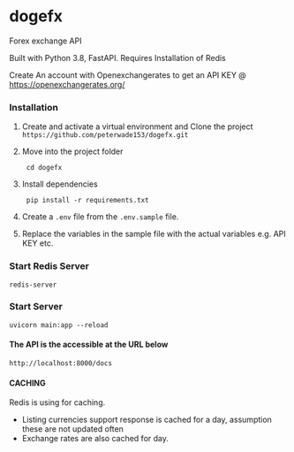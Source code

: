 # dogefx
Forex exchange API

Built with Python 3.8, FastAPI. Requires Installation of Redis

Create An account with Openexchangerates to get an API KEY @ https://openexchangerates.org/




### Installation

1. Create and activate a virtual environment and Clone the project `https://github.com/peterwade153/dogefx.git`

2. Move into the project folder
   ```
    cd dogefx
   ```

3. Install dependencies 
   ```
    pip install -r requirements.txt
   ```

4. Create a `.env` file from the `.env.sample` file. 

5. Replace the variables in the sample file with the actual variables e.g. API KEY etc.

### Start Redis Server
```
redis-server
```

### Start Server
```
uvicorn main:app --reload
```

#### The API is the accessible at the URL below
```
http://localhost:8000/docs
```

#### CACHING
Redis is using for caching.
- Listing currencies support response is cached for a day, assumption these are not updated often
- Exchange rates are also cached for day.
